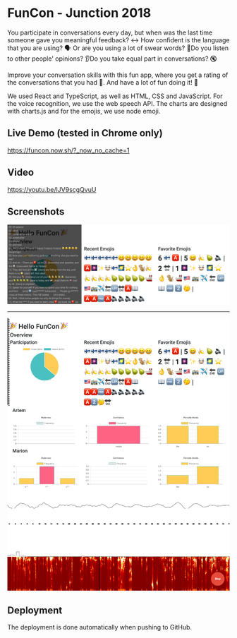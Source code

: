 # FunCon - Junction 2018

You participate in conversations every day, but when was the last time someone gave you meaningful feedback? ↔️ How confident is the language that you are using? 🗣️ Or are you using a lot of swear words? 💩Do you listen to other people' opinions? 👂Do  you take equal part in conversations? 🔇

Improve your conversation skills with this fun app, where you get a rating of the conversations that you had 💯. And have a lot of fun doing it! 🎉

We used React and TypeScript, as well as HTML, CSS and JavaScript. For the voice recognition, we use the web speech API. The charts are designed with charts.js and for the emojis, we use node emoji.

## Live Demo (tested in Chrome only)

https://funcon.now.sh/?_now_no_cache=1

## Video

https://youtu.be/lJV9scgQvuU

## Screenshots

![Screen B](docs/b.png?raw=true 'Screen B')

---

![Screen A](docs/a.png?raw=true 'Screen A')

## Deployment

The deployment is done automatically when pushing to GitHub.
